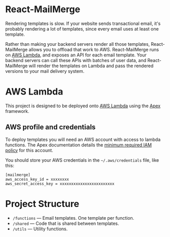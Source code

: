 # React-MailMerge

Rendering templates is slow. If your website sends transactional email,
it's probably rendering a lot of templates, since every email uses at least
one template.

Rather than making your backend servers render all those templates,
React-MailMerge allows you to offload that work to AWS. React-MailMerge runs on
[AWS Lambda](https://aws.amazon.com/lambda/), and exposes an API for each
email template. Your backend servers can call these APIs with batches of
user data, and React-MailMerge will render the templates on Lambda
and pass the rendered versions to your mail delivery system.

# AWS Lambda

This project is designed to be deployed onto
[AWS Lambda](https://aws.amazon.com/lambda) using the
[Apex](http://apex.run) framework.

## AWS profile and credentials

To deploy templates you will need an AWS account with access to
lambda functions. The Apex documentation details the [minimum required
IAM policy](http://apex.run/#aws-credentials) for this account.

You should store your AWS credentials in the `~/.aws/credentials` file,
like this:

```
[mailmerge]
aws_access_key_id = xxxxxxxx
aws_secret_access_key = xxxxxxxxxxxxxxxxxxxxxxxx
```

# Project Structure

- `/functions` — Email templates. One template per function.
- `/shared` — Code that is shared between templates.
- `/utils` — Utility functions.
